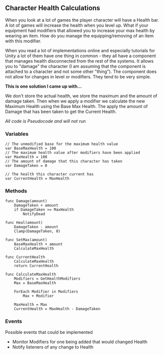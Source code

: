 ## Character Health Calculations

When you look at a lot of games the player character will have a Health bar. A lot of games will increase the health when you level up. What if your equipment had modifiers that allowed you to increase your max health by wearing an item. How do you manage the equipping/removing of an item with this modifier.

When you read a lot of implementations online and especially tutorials for Unity a lot of them have one thing in common - they all have a component that manages health disconnected from the rest of the systems. It allows you to "damage" the character (I am assuming that the component is attached to a character and not some other "thing"). The component does not allow for changes in level or modifiers. They tend to be very simple.

__This is one solution I came up with...__

We don't store the actual health, we store the maximum and the amount of damage taken. Then when we apply a modifier we calculate the new Maximum Health using the Base Max Health. The apply the amount of Damage that has been taken to get the Current Health.

_All code is Pseudocode and will not run_

### Variables

```
// The unmodified base for the maximum health value
var BaseMaxHealth = 100
// The maximum health value after modifiers have been applied
var MaxHealth = 100
// The amount of damage that this character has taken
var DamageTaken = 0

// The health this character current has
var CurrentHealth = MaxHealth
```

### Methods

```
func Damage(amount)
    DamageTaken + amount
    if DamageTaken >= MaxHealth
        NotifyDead
```

```
func Heal(amount)
    DamageTaken - amount
    Clamp(DamageTaken, 0)
```

```
func SetMax(amount)
    BaseMaxHealth + amount
    CalculateMaxHealth
```

```
func CurrentHealth  
    CalculateMaxHealth
    return CurrentHealth
```

```
func CalculateMaxHealth
    Modifiers = GetHealthModifiers 
    Max = BaseMaxHealth

    ForEach Modifier in Modifiers
        Max + Modifier

    MaxHealth = Max
    CurrentHealth = MaxHealth - DamageTaken
```

### Events

Possible events that could be implemented

* Monitor Modifiers for one being added that would changed Health
* Notify listeners of any change to Health

